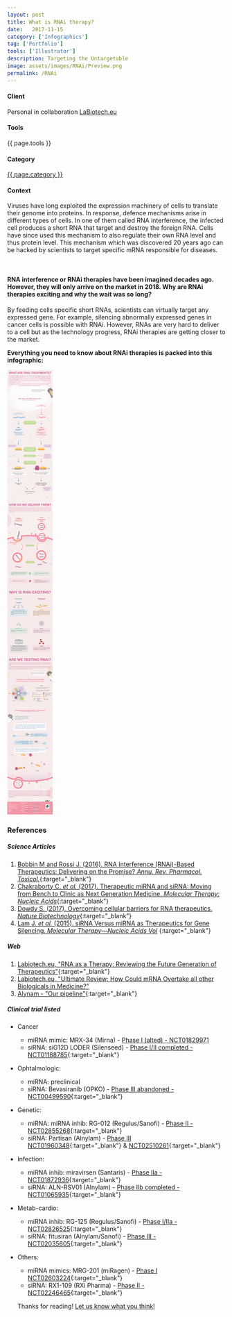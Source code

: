 ```yaml
---
layout: post
title: What is RNAi therapy?
date:   2017-11-15
category: ['Infographics']
tag: ['Portfolio']
tools: ['Illustrator']
description: Targeting the Untargetable
image: assets/images/RNAi/Preview.png
permalink: /RNAi
---
```

<div class="row">
	<div class="4u 12u$(medium)">
		<h4>Client</h4>
		   <p>Personal in collaboration <a href="https://www.labiotech.eu/">LaBiotech.eu</a></p>
    <h4>Tools</h4>
      <p>{{ page.tools }}</p>
    <h4>Category</h4>
    	<p><a href="{{ site.baseurl }}/category/{{ page.category }}" class="link">{{ page.category }}</a></p>
	</div>
	<div class="6u$ 12u$(small)">
		<h4>Context</h4>
		<p>Viruses have long exploited the expression machinery of cells to translate their genome into proteins. In response, defence mechanisms arise in different types of cells. In one of them called RNA interference, the infected cell produces a short RNA that target and destroy the foreign RNA. Cells have since used this mechanism to also regulate their own RNA level and thus protein level. This mechanism which was discovered 20 years ago can be hacked by scientists to target specific mRNA responsible for diseases.</p>
	</div>
</div>  
<br>

#### RNA interference or RNAi therapies have been imagined decades ago. However, they will only arrive on the market in 2018. Why are RNAi therapies exciting and why the wait was so long?

By feeding cells specific short RNAs, scientists can virtually target any expressed gene. For example, silencing abnormally expressed genes in cancer cells is possible with RNAi. However, RNAs are very hard to deliver to a cell but as the technology progress, RNAi therapies are getting closer to the market.

**Everything you need to know about RNAi therapies is packed into this infographic:**

![My helpful RNAi infographic](assets/images/RNAi/171113_RNAi.png)

### References

##### Science Articles
1. [Bobbin M and Rossi J. (2016). RNA Interference (RNAi)-Based Therapeutics: Delivering on the Promise? _Annu. Rev. Pharmacol. Toxicol._](https://www.ncbi.nlm.nih.gov/pubmed/?term=26738473){:target="_blank"}
2. [Chakraborty C. _et al._ (2017). Therapeutic miRNA and siRNA: Moving from Bench to Clinic as Next Generation Medicine. _Molecular Therapy: Nucleic Acids_](https://www.ncbi.nlm.nih.gov/pubmed/?term=28918016){:target="_blank"}
3. [Dowdy S. (2017). Overcoming cellular barriers for RNA therapeutics. _Nature Biotechnology_](https://www.ncbi.nlm.nih.gov/pubmed/?term=28244992){:target="_blank"}
4. [Lam J. _et al._ (2015). siRNA Versus miRNA as Therapeutics for Gene Silencing. _Molecular Therapy—Nucleic Acids Vol_](https://www.ncbi.nlm.nih.gov/pubmed/?term=26372022) {:target="_blank"}

##### Web
1. [Labiotech.eu, "RNA as a Therapy: Reviewing the Future Generation of Therapeutics"](https://labiotech.eu/rna-review-rnai-mrna/){:target="_blank"}
2. [Labiotech.eu, "Ultimate Review: How Could mRNA Overtake all other Biologicals in Medicine?"](https://labiotech.eu/ultimate-review-how-could-mrna-overtake-all-other-biologicals-in-medicine/)
3. [Alynam - "Our pipeline"](http://www.alnylam.com/alnylam-rnai-pipeline/){:target="_blank"}

##### Clinical trial listed
* Cancer
  - miRNA mimic: MRX-34 (Mirna) - [Phase I (alted) - NCT01829971](https://clinicaltrials.gov/ct2/show/NCT01829971)
  - siRNA: siG12D LODER (Silenseed) - [Phase I/II completed - NCT01188785](https://clinicaltrials.gov/ct2/show/NCT01188785){:target="_blank"}
* Ophtalmologic:
  - miRNA: preclinical
  - siRNA: Bevasiranib (OPKO) - [Phase III abandoned - NCT00499590](https://clinicaltrials.gov/ct2/show/NCT00499590){:target="_blank"}
* Genetic:
  - miRNA: miRNA inhib: RG-012 (Regulus/Sanofi) - [Phase II - NCT02855268](https://clinicaltrials.gov/ct2/show/NCT02855268){:target="_blank"}
  - siRNA: Partisan (Alnylam) - [Phase III NCT01960348](https://clinicaltrials.gov/ct2/show/NCT01960348){:target="_blank"} & [NCT02510261](https://clinicaltrials.gov/ct2/show/NCT02510261){:target="_blank"}
* Infection:
  - miRNA inhib: miravirsen (Santaris) - [Phase IIa - NCT01872936](https://clinicaltrials.gov/ct2/show/NCT01872936){:target="_blank"}
  - siRNA: ALN-RSV01 (Alnylam) - [Phase IIb completed - NCT01065935](https://clinicaltrials.gov/ct2/show/NCT01065935){:target="_blank"}
* Metab-cardio:
  - miRNA inhib: RG-125 (Regulus/Sanofi) - [Phase I/IIa - NCT02826525](https://clinicaltrials.gov/ct2/show/NCT02826525){:target="_blank"}
  - siRNA: fitusiran (Alnylam/Sanofi) -  [Phase III - NCT02035605](https://clinicaltrials.gov/ct2/show/NCT02035605){:target="_blank"}
* Others:
  - miRNA mimics: MRG-201 (miRagen) - [Phase I NCT02603224](https://clinicaltrials.gov/ct2/show/NCT02603224){:target="_blank"}
  - siRNA: RX1-109 (RXi Pharma) - [Phase II - NCT02246465](https://clinicaltrials.gov/ct2/show/NCT02246465){:target="_blank"}

  Thanks for reading! [Let us know what you think!](contact/)
